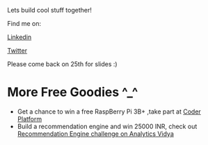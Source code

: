 Lets build cool stuff together!

Find me on:

[Linkedin](https://www.linkedin.com/in/krishna-balaga-14908258/)

[Twitter](https://twitter.com/Krishnac71)

Please come back on 25th for slides :)

# More Free Goodies ^_^

* Get a chance to win a free RaspBerry Pi 3B+ ,take part at [Coder Platform](https://ibmcoders.influitive.com/challenges)
* Build a recommendation engine and win 25000 INR, check out [Recommendation Engine challenge on Analytics Vidya](https://datahack.analyticsvidhya.com/contest/build-a-recommendation-engine-powered-by-ibm-cloud/)
